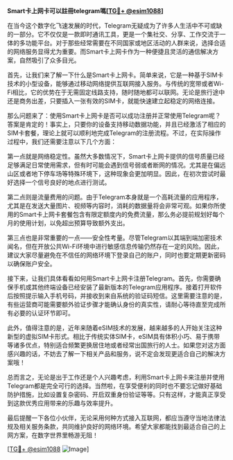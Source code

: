 **Smart卡上网卡可以註冊telegram嗎[[TG💪+ @esim1088](https://t.me/s/esim1088)]**

在当今这个数字化飞速发展的时代，Telegram无疑成为了许多人生活中不可或缺的一部分。它不仅仅是一款即时通讯工具，更是一个集社交、分享、工作交流于一体的多功能平台。对于那些经常需要在不同国家或地区活动的人群来说，选择合适的网络服务显得尤为重要。而Smart卡上网卡作为一种便捷且灵活的通信解决方案，自然吸引了众多目光。

首先，让我们来了解一下什么是Smart卡上网卡。简单来说，它是一种基于SIM卡技术的小型设备，能够通过移动网络提供互联网接入服务。与传统的宽带或者Wi-Fi相比，它的优势在于无需固定线路支持，随时随地都可以联网。无论是旅行途中还是商务出差，只要插入一张有效的SIM卡，就能快速建立起稳定的网络连接。

那么问题来了：使用Smart卡上网卡是否可以成功注册并正常使用Telegram呢？答案是肯定的！事实上，只要你的设备支持移动数据功能，并且已经激活了相应的SIM卡套餐，理论上就可以顺利地完成Telegram的注册流程。不过，在实际操作过程中，我们还需要注意以下几个方面：

第一点就是网络稳定性。虽然大多数情况下，Smart卡上网卡提供的信号质量已经足够满足日常使用需求，但有时可能会遇到信号弱或者断网的情况。尤其是在偏远山区或者地下停车场等特殊环境下，这种现象会更加明显。因此，在初次尝试时最好选择一个信号良好的地点进行测试。

第二点则是流量费用的问题。由于Telegram本身就是一个高耗流量的应用程序，尤其是在发送大量图片、视频等内容时，消耗的数据量将会非常可观。如果你所使用的Smart卡上网卡套餐包含有限定额度内的免费流量，那么务必提前规划好每个月的使用计划，以免超出预算导致额外支出。

第三点也是非常重要的一点——安全性考量。尽管Telegram以其端到端加密技术闻名，但在开放公共Wi-Fi环境中进行敏感信息传输仍然存在一定的风险。因此，建议大家尽量避免在不信任的网络环境下登录自己的账户，同时也要定期更新密码以确保账户安全。

接下来，让我们具体看看如何用Smart卡上网卡注册Telegram。首先，你需要确保手机或其他终端设备已经安装了最新版本的Telegram应用程序。接着打开软件后按照提示输入手机号码，并接收到来自系统的验证码短信。这里需要注意的是，有些运营商可能需要额外验证步骤才能确认身份的真实性，请耐心等待直至完成所有必要的认证环节即可。

此外，值得注意的是，近年来随着eSIM技术的发展，越来越多的人开始关注这种新型的虚拟SIM卡形式。相比于传统实体SIM卡，eSIM具有体积小巧、易于携带等诸多优点，特别适合频繁更换居住地或者经常出国旅行的人士。如果您对这方面感兴趣的话，不妨去了解一下相关产品和服务，说不定会发现更适合自己的解决方案哦！

总而言之，无论是出于工作还是个人兴趣考虑，利用Smart卡上网卡来注册并使用Telegram都是完全可行的选择。当然啦，在享受便利的同时也不要忘记做好基础防护措施，比如设置复杂密码、开启双重身份验证等等。只有这样，才能真正享受到这款优秀应用带来的乐趣与效率提升。

最后提醒一下各位小伙伴，无论采用何种方式接入互联网，都应当遵守当地法律法规及相关服务条款，共同维护良好的网络环境。希望大家都能找到最适合自己的上网方案，在数字世界里畅游无阻！

[[TG💪+ @esim1088](https://t.me/s/esim1088) ![Image](https://i.postimg.cc/4NQfJmqS/Snipaste-2025-05-13-00-14-12.png)]